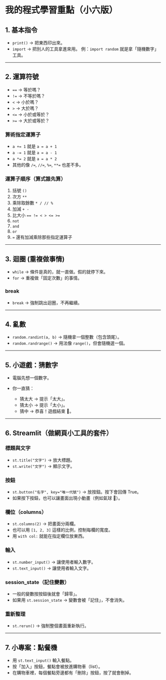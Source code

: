 # 我的程式學習重點（小六版）

## 1. **基本指令**

- `print()` → 把東西印出來。
- `import` → 把別人的工具拿進來用。
  例：`import random` 就是拿「隨機數字」工具。

---

## 2. **運算符號**

- `==` → 等於嗎？
- `!=` → 不等於嗎？
- `<` → 小於嗎？
- `>` → 大於嗎？
- `<=` → 小於或等於？
- `>=` → 大於或等於？

### 算術指定運算子

- `a += 1` 就是 `a = a + 1`
- `a -= 1` 就是 `a = a - 1`
- `a *= 2` 就是 `a = a * 2`
- 其他的像 `/=`, `//=`, `%=`, `**=` 也差不多。

### 運算子順序（算式誰先算）

1. 括號 `()`
2. 次方 `**`
3. 乘除取餘數 `* / // %`
4. 加減 `+ -`
5. 比大小 `== != < > <= >=`
6. `not`
7. `and`
8. `or`
9. `=` 還有加減乘除那些指定運算子

---

## 3. **迴圈 (重複做事情)**

- `while` → 條件是真的，就一直做。假的就停下來。
- `for` → 重複做「固定次數」的事情。

### break

- `break` → 強制跳出迴圈，不再繼續。

---

## 4. **亂數**

- `random.randint(a, b)` → 隨機拿一個整數（包含頭尾）。
- `random.randrange()` → 用法像 `range()`，但會隨機選一個。

---

## 5. **小遊戲：猜數字**

- 電腦先想一個數字。
- 你一直猜：

  - 猜太大 → 提示「太大」。
  - 猜太小 → 提示「太小」。
  - 猜中 → 恭喜！遊戲結束 🎉。

---

## 6. **Streamlit（做網頁小工具的套件）**

### 標題與文字

- `st.title("文字")` → 放大標題。
- `st.write("文字")` → 顯示文字。

### 按鈕

- `st.button("名字", key="唯一代號")` → 放按鈕。按下會回傳 True。
- 如果按下按鈕，也可以讓畫面出現小動畫（例如氣球 🎈）。

### 欄位（columns）

- `st.columns(2)` → 把畫面分兩欄。
- 也可以用 `[1, 2, 3]` 這樣的比例，控制每欄的寬度。
- 用 `with col:` 就能在指定欄位放東西。

### 輸入

- `st.number_input()` → 讓使用者輸入數字。
- `st.text_input()` → 讓使用者輸入文字。

### session_state（記住變數）

- 一般的變數按按鈕後就會「歸零」。
- 如果用 `st.session_state` → 變數會被「記住」，不會消失。

### 重新整理

- `st.rerun()` → 強制整個畫面重新執行。

---

## 7. **小專案：點餐機**

- 用 `st.text_input()` 輸入餐點。
- 按「加入」按鈕，餐點會被放進購物車（list）。
- 在購物車裡，每個餐點旁邊都有「刪除」按鈕，按了就會刪掉。
